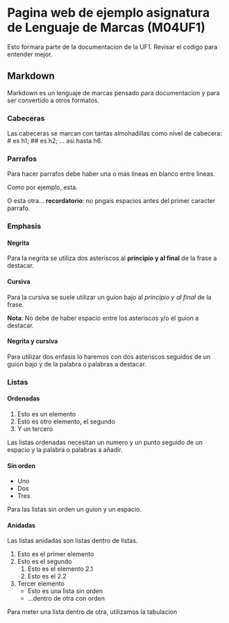 # Pagina web de ejemplo asignatura de Lenguaje de Marcas (M04UF1)

Esto formara parte de la documentacion de la UF1. Revisar el codigo para entender mejor.

## Markdown

Markdown es un lenguaje de marcas pensado para documentacion y para ser convertido a otros formatos.

### Cabeceras

Las cabeceras se marcan con tantas almohadillas como nivel de cabecera: # es h1; ## es h2; ... asi hasta h6.

### Parrafos 

Para hacer parrafos debe haber una o mas lineas en blanco entre lineas.

Como por ejemplo, esta.


O esta otra... **recordatorio**: no pngais espacios antes del primer caracter parrafo.

### Emphasis 

#### Negrita 

Para la negrita se utiliza dos asteriscos al **principio y al final** de la frase a destacar.

#### Cursiva

Para la cursiva se suele utilizar un guion bajo al _principio y al final_ de la frase.

**Nota**: No debe de haber espacio entre los asteriscos y/o el guion a destacar.

#### Negrita y cursiva

Para utilizar dos enfasis lo haremos con dos asteriscos seguidos de un guion bajo y de la palabra o palabras a destacar.

### Listas 

#### Ordenadas 

1. Esto es un elemento
2. Esto es otro elemento, el segundo
3. Y un tercero

Las listas ordenadas necesitan un numero y un punto seguido de un espacio y la palabra o palabras a añadir.

#### Sin orden

- Uno 
- Dos 
- Tres

Para las listas sin orden un guion y un espacio.

#### Anidadas

Las listas anidadas son listas dentro de listas.

1. Esto es el primer elemento
2. Esto es el segundo
	1. Esto es el elemento 2.1
	2. Esto es el 2.2
3. Tercer elemento
	- Esto es una lista sin orden
	- ...dentro de otra con orden

Para meter una lista dentro de otra, utilizamos la tabulacion


